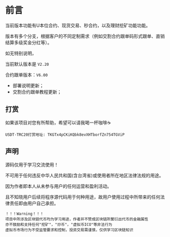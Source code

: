 # 前言

当前版本功能有U本位合约、现货交易、秒合约，以及理财挖矿功能功能。

版本有多个分支，根据客户的不同定制需求（例如交割合约跟单码形式跟单、直销结算多级奖金分红等）。

如无特别说明，

当前默认版本是 `V2.20`

合约跟单版本：`V6.00`



- 部署说明更新；
- 交割合约跟单教程更新；



## 打赏

如果该项目对您有所帮助，希望可以请我喝一杯咖啡☕️

```
USDT-TRC20打赏地址: TKGTx4pCKiKQbk8evXHTborfZn754TGViP
```



## 声明

源码仅用于学习交流使用！

不可用于任何违反中华人民共和国(含台湾省)或使用者所在地区法律法规的用途。

因为作者即本人从未参与用户的任何运营和盈利活动。 

且不知晓用户后续将程序源代码用于何种用途，故用户使用过程中所带来的任何法律责任即由用户自己承担。            

```
！！！Warning！！！
项目中所涉及区块链代币均为学习用途，作者并不赞成区块链所繁衍出代币的金融属性
亦不鼓励和支持任何"挖矿"，"炒币"，"虚拟币ICO"等非法行为
虚拟币市场行为不受监管要求和控制，投资交易需谨慎，仅供学习区块链知识
```

